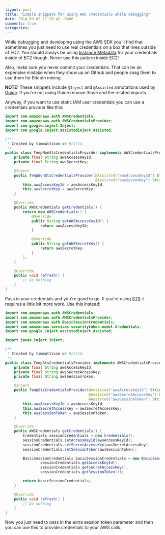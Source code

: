 ```yaml
---
layout: post
title: "Simple snippets for using AWS credentials while debugging"
date: 2014-09-02 11:28:42 -0400
comments: true
categories: 
---
```

While debugging and developing using the AWS SDK you'll find that sometimes you just need to use real credentials on a box that lives outside of EC2.  You should always be using [Instance Metadata](http://docs.aws.amazon.com/AWSEC2/latest/UserGuide/AESDG-chapter-instancedata.html) for your credentials inside of EC2 though.  Never use this pattern inside EC2!

Also, make sure you never commit your credentials.  That can be an expensive mistake when they show up on Github and people snag them to use them for Bitcoin mining.

**NOTE:** These snippets include `@Inject` and `@Assisted` annotations used by [Guice](https://github.com/google/guice).  If you're not using Guice remove those and the related imports.

Anyway, if you want to use static IAM user credentials you can use a credentials provider like this:

``` java
import com.amazonaws.auth.AWSCredentials;
import com.amazonaws.auth.AWSCredentialsProvider;
import com.google.inject.Inject;
import com.google.inject.assistedinject.Assisted;

/**
 * Created by timmattison on 9/2/14.
 */
public class TempNonStsCredentialsProvider implements AWSCredentialsProvider {
    private final String awsAccessKeyId;
    private final String awsSecretKey;

    @Inject
    public TempNonStsCredentialsProvider(@Assisted("awsAccessKeyId") String awsAccessKeyId,
                                         @Assisted("awsSecretKey") String awsSecretKey) {
        this.awsAccessKeyId = awsAccessKeyId;
        this.awsSecretKey = awsSecretKey;
    }

    @Override
    public AWSCredentials getCredentials() {
        return new AWSCredentials() {
            @Override
            public String getAWSAccessKeyId() {
                return awsAccessKeyId;
            }

            @Override
            public String getAWSSecretKey() {
                return awsSecretKey;
            }
        };
    }

    @Override
    public void refresh() {
        // Do nothing
    }
}
```

Pass in your credentials and you're good to go.  If you're using [STS](http://docs.aws.amazon.com/STS/latest/APIReference/Welcome.html) it requires a little bit more work.  Use this instead:

``` java
import com.amazonaws.auth.AWSCredentials;
import com.amazonaws.auth.AWSCredentialsProvider;
import com.amazonaws.auth.BasicSessionCredentials;
import com.amazonaws.services.securitytoken.model.Credentials;
import com.google.inject.assistedinject.Assisted;

import javax.inject.Inject;

/**
 * Created by timmattison on 9/2/14.
 */
public class TempStsCredentialsProvider implements AWSCredentialsProvider {
    private final String awsAccessKeyId;
    private final String awsSecretAccessKey;
    private final String awsSessionToken;

    @Inject
    public TempStsCredentialsProvider(@Assisted("awsAccessKeyId") String awsAccessKeyId,
                                      @Assisted("awsSecretAccessKey") String awsSecretAccessKey,
                                      @Assisted("awsSessionToken") String awsSessionToken) {
        this.awsAccessKeyId = awsAccessKeyId;
        this.awsSecretAccessKey = awsSecretAccessKey;
        this.awsSessionToken = awsSessionToken;
    }

    @Override
    public AWSCredentials getCredentials() {
        Credentials sessionCredentials = new Credentials();
        sessionCredentials.setAccessKeyId(awsAccessKeyId);
        sessionCredentials.setSecretAccessKey(awsSecretAccessKey);
        sessionCredentials.setSessionToken(awsSessionToken);

        BasicSessionCredentials basicSessionCredentials = new BasicSessionCredentials(
                sessionCredentials.getAccessKeyId(),
                sessionCredentials.getSecretAccessKey(),
                sessionCredentials.getSessionToken());

        return basicSessionCredentials;
    }

    @Override
    public void refresh() {
    	// Do nothing
    }
}
```

Now you just need to pass in the extra session token parameter and then you can use this to provide credentials to your AWS calls.